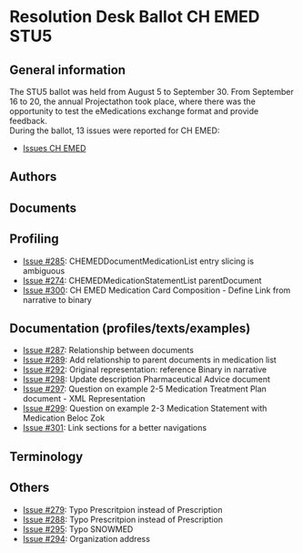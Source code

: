 # Resolution Desk Ballot CH EMED STU5

## General information
The STU5 ballot was held from August 5 to September 30. From September 16 to 20, 
the annual Projectathon took place, where there was the opportunity to test the 
eMedications exchange format and provide feedback.   
During the ballot, 13 issues were reported for CH EMED:
* [Issues CH EMED](https://github.com/hl7ch/ch-emed/issues?q=is%3Aissue+is%3Aopen+label%3A%22STU+5+Ballot%22)

## Authors


## Documents


## Profiling
* [Issue #285](https://github.com/hl7ch/ch-emed/issues/285): CHEMEDDocumentMedicationList entry slicing is ambiguous
* [Issue #274](https://github.com/hl7ch/ch-emed/issues/274): CHEMEDMedicationStatementList parentDocument
* [Issue #300](https://github.com/hl7ch/ch-emed/issues/300): CH EMED Medication Card Composition - Define Link from narrative to binary

## Documentation (profiles/texts/examples)
* [Issue #287](https://github.com/hl7ch/ch-emed/issues/287): Relationship between documents
* [Issue #289](https://github.com/hl7ch/ch-emed/issues/289): Add relationship to parent documents in medication list
* [Issue #292](https://github.com/hl7ch/ch-emed/issues/292): Original representation: reference Binary in narrative
* [Issue #298](https://github.com/hl7ch/ch-emed/issues/298): Update description Pharmaceutical Advice document
* [Issue #297](https://github.com/hl7ch/ch-emed/issues/297): Question on example 2-5 Medication Treatment Plan document - XML Representation
* [Issue #299](https://github.com/hl7ch/ch-emed/issues/299): Question on example 2-3 Medication Statement with Medication Beloc Zok
* [Issue #301](https://github.com/hl7ch/ch-emed/issues/301): Link sections for a better navigations
  
## Terminology

  
## Others
* [Issue #279](https://github.com/hl7ch/ch-emed/issues/279): Typo Prescritpion instead of Prescription
* [Issue #288](https://github.com/hl7ch/ch-emed/issues/288): Typo Prescritpion instead of Prescription
* [Issue #295](https://github.com/hl7ch/ch-emed/issues/295): Typo SNOWMED
* [Issue #294](https://github.com/hl7ch/ch-emed/issues/294): Organization address

